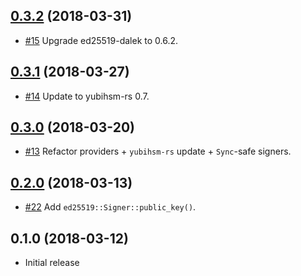 ## [0.3.2] (2018-03-31)

[0.3.2]: https://github.com/tendermint/signatory/compare/v0.3.1...v0.3.2

* [#15](https://github.com/tendermint/signatory/pull/15)
  Upgrade ed25519-dalek to 0.6.2.

## [0.3.1] (2018-03-27)

[0.3.1]: https://github.com/tendermint/signatory/compare/v0.3.0...v0.3.1

* [#14](https://github.com/tendermint/signatory/pull/14)
  Update to yubihsm-rs 0.7.

## [0.3.0] (2018-03-20)

[0.3.0]: https://github.com/tendermint/signatory/compare/v0.2.0...v0.3.0

* [#13](https://github.com/tendermint/signatory/pull/13)
  Refactor providers + `yubihsm-rs` update + `Sync`-safe signers.

## [0.2.0] (2018-03-13)

[0.2.0]: https://github.com/tendermint/signatory/compare/v0.1.0...v0.2.0

* [#22](https://github.com/tendermint/signatory/pull/12)
  Add `ed25519::Signer::public_key()`.

## 0.1.0 (2018-03-12)

* Initial release
